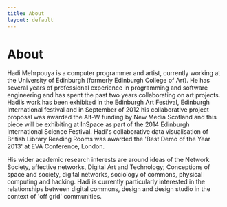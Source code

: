 ```yaml
---
title: About
layout: default
---
```


# About

Hadi Mehrpouya is a computer programmer and artist, currently working at the University of Edinburgh (formerly Edinburgh College of Art). He has several years of professional experience in programming and software engineering and has spent the past two years collaborating on art projects. Hadi’s work has been exhibited in the Edinburgh Art Festival, Edinburgh International festival and in September of 2012 his collaborative project proposal was awarded the Alt-W funding by New Media Scotland and this piece will be exhibiting at InSpace as part of the 2014 Edinburgh International Science Festival. Hadi's collaborative data visualisation of British Library Reading Rooms was awarded the 'Best Demo of the Year 2013' at EVA Conference, London. 

His wider academic research interests are around ideas of the Network Society, affective networks, Digital Art and Technology; Conceptions of space and society, digital networks, sociology of commons, physical computing and hacking. Hadi is currently particularly interested in the relationships between digital commons, design and design studio in the context of 'off grid' communities.
